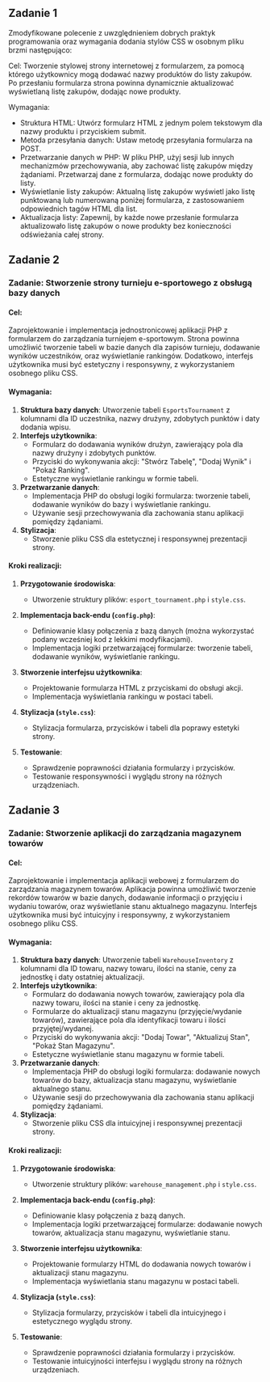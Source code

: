 ## Zadanie 1

Zmodyfikowane polecenie z uwzględnieniem dobrych praktyk programowania oraz wymagania dodania stylów CSS w osobnym pliku brzmi następująco:

Cel: Tworzenie stylowej strony internetowej z formularzem, za pomocą którego użytkownicy mogą dodawać nazwy produktów do listy zakupów. Po przesłaniu formularza strona powinna dynamicznie aktualizować wyświetlaną listę zakupów, dodając nowe produkty.

Wymagania:

* Struktura HTML: Utwórz formularz HTML z jednym polem tekstowym dla nazwy produktu i przyciskiem submit. 
* Metoda przesyłania danych: Ustaw metodę przesyłania formularza na POST.
* Przetwarzanie danych w PHP: W pliku PHP, użyj sesji lub innych mechanizmów przechowywania, aby zachować listę zakupów między żądaniami. Przetwarzaj dane z formularza, dodając nowe produkty do listy.
* Wyświetlanie listy zakupów: Aktualną listę zakupów wyświetl jako listę punktowaną lub numerowaną poniżej formularza, z zastosowaniem odpowiednich tagów HTML dla list.
* Aktualizacja listy: Zapewnij, by każde nowe przesłanie formularza aktualizowało listę zakupów o nowe produkty bez konieczności odświeżania całej strony.

## Zadanie 2

### Zadanie: Stworzenie strony turnieju e-sportowego z obsługą bazy danych

#### Cel:
Zaprojektowanie i implementacja jednostronicowej aplikacji PHP z formularzem do zarządzania turniejem e-sportowym. Strona powinna umożliwić tworzenie tabeli w bazie danych dla zapisów turnieju, dodawanie wyników uczestników, oraz wyświetlanie rankingów. Dodatkowo, interfejs użytkownika musi być estetyczny i responsywny, z wykorzystaniem osobnego pliku CSS.

#### Wymagania:

1. **Struktura bazy danych**: Utworzenie tabeli `EsportsTournament` z kolumnami dla ID uczestnika, nazwy drużyny, zdobytych punktów i daty dodania wpisu.
2. **Interfejs użytkownika**:
   - Formularz do dodawania wyników drużyn, zawierający pola dla nazwy drużyny i zdobytych punktów.
   - Przyciski do wykonywania akcji: "Stwórz Tabelę", "Dodaj Wynik" i "Pokaż Ranking".
   - Estetyczne wyświetlanie rankingu w formie tabeli.
3. **Przetwarzanie danych**:
   - Implementacja PHP do obsługi logiki formularza: tworzenie tabeli, dodawanie wyników do bazy i wyświetlanie rankingu.
   - Używanie sesji  przechowywania dla zachowania stanu aplikacji pomiędzy żądaniami.
4. **Stylizacja**:
   - Stworzenie pliku CSS dla estetycznej i responsywnej prezentacji strony.

#### Kroki realizacji:

1. **Przygotowanie środowiska**:
   - Utworzenie struktury plików: `esport_tournament.php` i `style.css`.

2. **Implementacja back-endu (`config.php`)**:
   - Definiowanie klasy połączenia z bazą danych (można wykorzystać podany wcześniej kod z lekkimi modyfikacjami).
   - Implementacja logiki przetwarzającej formularze: tworzenie tabeli, dodawanie wyników, wyświetlanie rankingu.

3. **Stworzenie interfejsu użytkownika**:
   - Projektowanie formularza HTML z przyciskami do obsługi akcji.
   - Implementacja wyświetlania rankingu w postaci tabeli.

4. **Stylizacja (`style.css`)**:
   - Stylizacja formularza, przycisków i tabeli dla poprawy estetyki strony.

5. **Testowanie**:
   - Sprawdzenie poprawności działania formularzy i przycisków.
   - Testowanie responsywności i wyglądu strony na różnych urządzeniach.

## Zadanie 3

### Zadanie: Stworzenie aplikacji do zarządzania magazynem towarów

#### Cel:
Zaprojektowanie i implementacja aplikacji webowej z formularzem do zarządzania magazynem towarów. Aplikacja powinna umożliwić tworzenie rekordów towarów w bazie danych, dodawanie informacji o przyjęciu i wydaniu towarów, oraz wyświetlanie stanu aktualnego magazynu. Interfejs użytkownika musi być intuicyjny i responsywny, z wykorzystaniem osobnego pliku CSS.

#### Wymagania:

1. **Struktura bazy danych**: Utworzenie tabeli `WarehouseInventory` z kolumnami dla ID towaru, nazwy towaru, ilości na stanie, ceny za jednostkę i daty ostatniej aktualizacji.
2. **Interfejs użytkownika**:
   - Formularz do dodawania nowych towarów, zawierający pola dla nazwy towaru, ilości na stanie i ceny za jednostkę.
   - Formularze do aktualizacji stanu magazynu (przyjęcie/wydanie towarów), zawierające pola dla identyfikacji towaru i ilości przyjętej/wydanej.
   - Przyciski do wykonywania akcji: "Dodaj Towar", "Aktualizuj Stan", "Pokaż Stan Magazynu".
   - Estetyczne wyświetlanie stanu magazynu w formie tabeli.
3. **Przetwarzanie danych**:
   - Implementacja PHP do obsługi logiki formularza: dodawanie nowych towarów do bazy, aktualizacja stanu magazynu, wyświetlanie aktualnego stanu.
   - Używanie sesji do przechowywania dla zachowania stanu aplikacji pomiędzy żądaniami.
4. **Stylizacja**:
   - Stworzenie pliku CSS dla intuicyjnej i responsywnej prezentacji strony.

#### Kroki realizacji:

1. **Przygotowanie środowiska**:
   - Utworzenie struktury plików: `warehouse_management.php` i `style.css`.

2. **Implementacja back-endu (`config.php`)**:
   - Definiowanie klasy połączenia z bazą danych.
   - Implementacja logiki przetwarzającej formularze: dodawanie nowych towarów, aktualizacja stanu magazynu, wyświetlanie stanu.

3. **Stworzenie interfejsu użytkownika**:
   - Projektowanie formularzy HTML do dodawania nowych towarów i aktualizacji stanu magazynu.
   - Implementacja wyświetlania stanu magazynu w postaci tabeli.

4. **Stylizacja (`style.css`)**:
   - Stylizacja formularzy, przycisków i tabeli dla intuicyjnego i estetycznego wyglądu strony.

5. **Testowanie**:
   - Sprawdzenie poprawności działania formularzy i przycisków.
   - Testowanie intuicyjności interfejsu i wyglądu strony na różnych urządzeniach.
